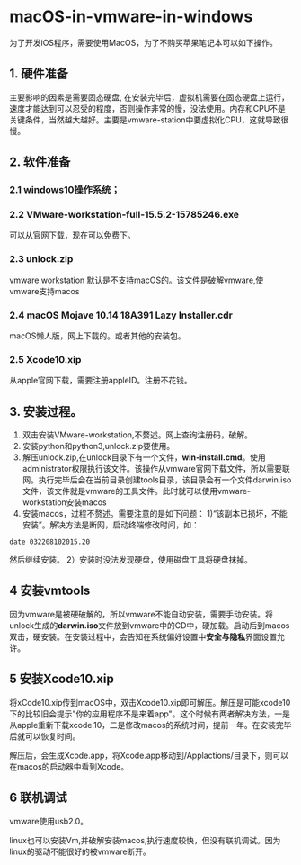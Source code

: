 # macOS-in-vmware-in-windows
为了开发iOS程序，需要使用MacOS，为了不购买苹果笔记本可以如下操作。
## 1. 硬件准备
主要影响的因素是需要固态硬盘, 在安装完毕后，虚拟机需要在固态硬盘上运行，速度才能达到可以忍受的程度，否则操作非常的慢，没法使用。内存和CPU不是关键条件，当然越大越好。主要是vmware-station中要虚拟化CPU，这就导致很慢。

## 2. 软件准备

### 2.1 windows10操作系统；
### 2.2 VMware-workstation-full-15.5.2-15785246.exe 
可以从官网下载，现在可以免费下。
### 2.3 unlock.zip
vmware workstation 默认是不支持macOS的。该文件是破解vmware,使vmware支持macos
### 2.4 macOS Mojave 10.14 18A391 Lazy Installer.cdr
macOS懒人版，网上下载的。或者其他的安装包。
### 2.5 Xcode10.xip
从apple官网下载，需要注册appleID。注册不花钱。


## 3. 安装过程。
1. 双击安装VMware-workstation,不赘述。网上查询注册码，破解。
2. 安装python和python3,unlock.zip要使用。
3. 解压unlock.zip,在unlock目录下有一个文件，**win-install.cmd**。使用administrator权限执行该文件。该操作从vmware官网下载文件，所以需要联网。执行完毕后会在当前目录创建tools目录，该目录会有一个文件darwin.iso文件，该文件就是vmware的工具文件。此时就可以使用vmware-workstation安装macos
4. 安装macos，过程不赘述。需要注意的是如下问题：
1)“该副本已损坏，不能安装”。解决方法是断网，启动终端修改时间，如：
```
date 032208102015.20
```
然后继续安装。
2）安装时没法发现硬盘，使用磁盘工具将硬盘抹掉。


## 4 安装vmtools
因为vmware是被硬破解的，所以vmware不能自动安装，需要手动安装。将unlock生成的**darwin.iso**文件放到vmware中的CD中，硬加载。启动后到macos双击，硬安装。在安装过程中，会告知在系统偏好设置中**安全与隐私**界面设置允许。

## 5 安装Xcode10.xip

将xCode10.xip传到macOS中，双击Xcode10.xip即可解压。解压是可能xcode10下的比较旧会提示"你的应用程序不是来着app"。这个时候有两者解决方法，一是从apple重新下载xcode.10，二是修改macos的系统时间，提前一年。在安装完毕后就可以恢复时间。

解压后，会生成Xcode.app，将Xcode.app移动到/Applactions/目录下，则可以在macos的启动器中看到Xcode。


## 6 联机调试
vmware使用usb2.0。

linux也可以安装Vm,并破解安装macos,执行速度较快，但没有联机调试。因为linux的驱动不能很好的被vmware断开。









